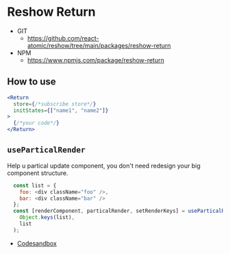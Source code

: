 Reshow Return 
===============

* GIT
   * https://github.com/react-atomic/reshow/tree/main/packages/reshow-return
* NPM
   * https://www.npmjs.com/package/reshow-return

## How to use
```jsx
<Return
  store={/*subscribe store*/}
  initStates={["name1", "name2"]}
>
  {/*your code*/}
</Return>
```

## `useParticalRender`

Help u partical update component, you don't need redesign your big component structure.

```js
  const list = {
    foo: <div className="foo" />,
    bar: <div className="bar" />
  };
  const [renderComponent, particalRender, setRenderKeys] = useParticalRender(
    Object.keys(list),
    list
  );

```
* [Codesandbox](https://codesandbox.io/s/react-partical-render-mo3yu2?file=/src/App.js)
